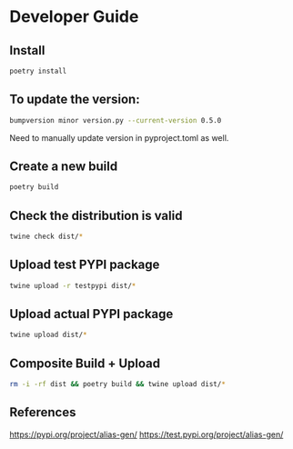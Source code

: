 # Developer Guide

## Install
```bash
poetry install
```

## To update the version:
```bash
bumpversion minor version.py --current-version 0.5.0
```
Need to manually update version in pyproject.toml as well.

## Create a new build
```bash
poetry build
```

## Check the distribution is valid
```bash
twine check dist/*
```

## Upload test PYPI package
```bash
twine upload -r testpypi dist/*
```

## Upload actual PYPI package
```bash
twine upload dist/*
```

## Composite Build + Upload
```bash
rm -i -rf dist && poetry build && twine upload dist/*
```

## References

https://pypi.org/project/alias-gen/
https://test.pypi.org/project/alias-gen/
